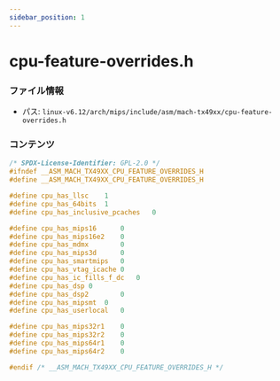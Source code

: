 ```yaml
---
sidebar_position: 1
---
```

# cpu-feature-overrides.h

### ファイル情報

- パス: `linux-v6.12/arch/mips/include/asm/mach-tx49xx/cpu-feature-overrides.h`

### コンテンツ

```h
/* SPDX-License-Identifier: GPL-2.0 */
#ifndef __ASM_MACH_TX49XX_CPU_FEATURE_OVERRIDES_H
#define __ASM_MACH_TX49XX_CPU_FEATURE_OVERRIDES_H

#define cpu_has_llsc	1
#define cpu_has_64bits	1
#define cpu_has_inclusive_pcaches	0

#define cpu_has_mips16		0
#define cpu_has_mips16e2	0
#define cpu_has_mdmx		0
#define cpu_has_mips3d		0
#define cpu_has_smartmips	0
#define cpu_has_vtag_icache	0
#define cpu_has_ic_fills_f_dc	0
#define cpu_has_dsp	0
#define cpu_has_dsp2		0
#define cpu_has_mipsmt	0
#define cpu_has_userlocal	0

#define cpu_has_mips32r1	0
#define cpu_has_mips32r2	0
#define cpu_has_mips64r1	0
#define cpu_has_mips64r2	0

#endif /* __ASM_MACH_TX49XX_CPU_FEATURE_OVERRIDES_H */

```
